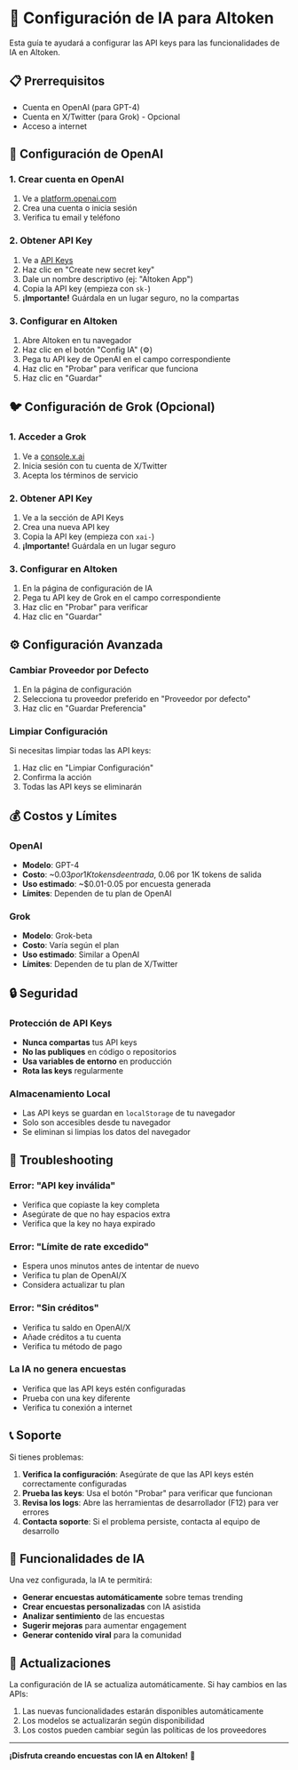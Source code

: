 # 🤖 Configuración de IA para Altoken

Esta guía te ayudará a configurar las API keys para las funcionalidades de IA en Altoken.

## 📋 Prerrequisitos

- Cuenta en OpenAI (para GPT-4)
- Cuenta en X/Twitter (para Grok) - Opcional
- Acceso a internet

## 🔑 Configuración de OpenAI

### 1. Crear cuenta en OpenAI
1. Ve a [platform.openai.com](https://platform.openai.com)
2. Crea una cuenta o inicia sesión
3. Verifica tu email y teléfono

### 2. Obtener API Key
1. Ve a [API Keys](https://platform.openai.com/api-keys)
2. Haz clic en "Create new secret key"
3. Dale un nombre descriptivo (ej: "Altoken App")
4. Copia la API key (empieza con `sk-`)
5. **¡Importante!** Guárdala en un lugar seguro, no la compartas

### 3. Configurar en Altoken
1. Abre Altoken en tu navegador
2. Haz clic en el botón "Config IA" (⚙️)
3. Pega tu API key de OpenAI en el campo correspondiente
4. Haz clic en "Probar" para verificar que funciona
5. Haz clic en "Guardar"

## 🐦 Configuración de Grok (Opcional)

### 1. Acceder a Grok
1. Ve a [console.x.ai](https://console.x.ai)
2. Inicia sesión con tu cuenta de X/Twitter
3. Acepta los términos de servicio

### 2. Obtener API Key
1. Ve a la sección de API Keys
2. Crea una nueva API key
3. Copia la API key (empieza con `xai-`)
4. **¡Importante!** Guárdala en un lugar seguro

### 3. Configurar en Altoken
1. En la página de configuración de IA
2. Pega tu API key de Grok en el campo correspondiente
3. Haz clic en "Probar" para verificar
4. Haz clic en "Guardar"

## ⚙️ Configuración Avanzada

### Cambiar Proveedor por Defecto
1. En la página de configuración
2. Selecciona tu proveedor preferido en "Proveedor por defecto"
3. Haz clic en "Guardar Preferencia"

### Limpiar Configuración
Si necesitas limpiar todas las API keys:
1. Haz clic en "Limpiar Configuración"
2. Confirma la acción
3. Todas las API keys se eliminarán

## 💰 Costos y Límites

### OpenAI
- **Modelo**: GPT-4
- **Costo**: ~$0.03 por 1K tokens de entrada, ~$0.06 por 1K tokens de salida
- **Uso estimado**: ~$0.01-0.05 por encuesta generada
- **Límites**: Dependen de tu plan de OpenAI

### Grok
- **Modelo**: Grok-beta
- **Costo**: Varía según el plan
- **Uso estimado**: Similar a OpenAI
- **Límites**: Dependen de tu plan de X/Twitter

## 🔒 Seguridad

### Protección de API Keys
- **Nunca compartas** tus API keys
- **No las publiques** en código o repositorios
- **Usa variables de entorno** en producción
- **Rota las keys** regularmente

### Almacenamiento Local
- Las API keys se guardan en `localStorage` de tu navegador
- Solo son accesibles desde tu navegador
- Se eliminan si limpias los datos del navegador

## 🚨 Troubleshooting

### Error: "API key inválida"
- Verifica que copiaste la key completa
- Asegúrate de que no hay espacios extra
- Verifica que la key no haya expirado

### Error: "Límite de rate excedido"
- Espera unos minutos antes de intentar de nuevo
- Verifica tu plan de OpenAI/X
- Considera actualizar tu plan

### Error: "Sin créditos"
- Verifica tu saldo en OpenAI/X
- Añade créditos a tu cuenta
- Verifica tu método de pago

### La IA no genera encuestas
- Verifica que las API keys estén configuradas
- Prueba con una key diferente
- Verifica tu conexión a internet

## 📞 Soporte

Si tienes problemas:

1. **Verifica la configuración**: Asegúrate de que las API keys estén correctamente configuradas
2. **Prueba las keys**: Usa el botón "Probar" para verificar que funcionan
3. **Revisa los logs**: Abre las herramientas de desarrollador (F12) para ver errores
4. **Contacta soporte**: Si el problema persiste, contacta al equipo de desarrollo

## 🎯 Funcionalidades de IA

Una vez configurada, la IA te permitirá:

- **Generar encuestas automáticamente** sobre temas trending
- **Crear encuestas personalizadas** con IA asistida
- **Analizar sentimiento** de las encuestas
- **Sugerir mejoras** para aumentar engagement
- **Generar contenido viral** para la comunidad

## 🔄 Actualizaciones

La configuración de IA se actualiza automáticamente. Si hay cambios en las APIs:

1. Las nuevas funcionalidades estarán disponibles automáticamente
2. Los modelos se actualizarán según disponibilidad
3. Los costos pueden cambiar según las políticas de los proveedores

---

**¡Disfruta creando encuestas con IA en Altoken!** 🚀
